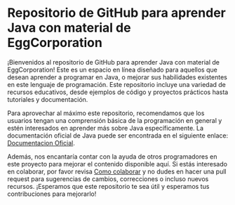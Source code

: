 # Repositorio de GitHub para aprender Java con material de EggCorporation

¡Bienvenidos al repositorio de GitHub para aprender Java con material de EggCorporation! Este es un espacio en línea diseñado para aquellos que desean aprender a programar en Java, o mejorar sus habilidades existentes en este lenguaje de programación. Este repositorio incluye una variedad de recursos educativos, desde ejemplos de código y proyectos prácticos hasta tutoriales y documentación.

Para aprovechar al máximo este repositorio, recomendamos que los usuarios tengan una comprensión básica de la programación en general y estén interesados en aprender más sobre Java específicamente. La documentación oficial de Java puede ser encontrada en el siguiente enlace: [Documentacion Oficial](https://docs.oracle.com/en/java/javase/16/docs/api/index.html).

Además, nos encantaría contar con la ayuda de otros programadores en este proyecto para mejorar el contenido disponible aquí. Si estás interesado en colaborar, por favor revisa [Como colaborar](/Guia%201/Como_colaborar.md) y no dudes en hacer una pull request para sugerencias de cambios, correcciones o incluso nuevos recursos. ¡Esperamos que este repositorio te sea útil y esperamos tus contribuciones para mejorarlo!